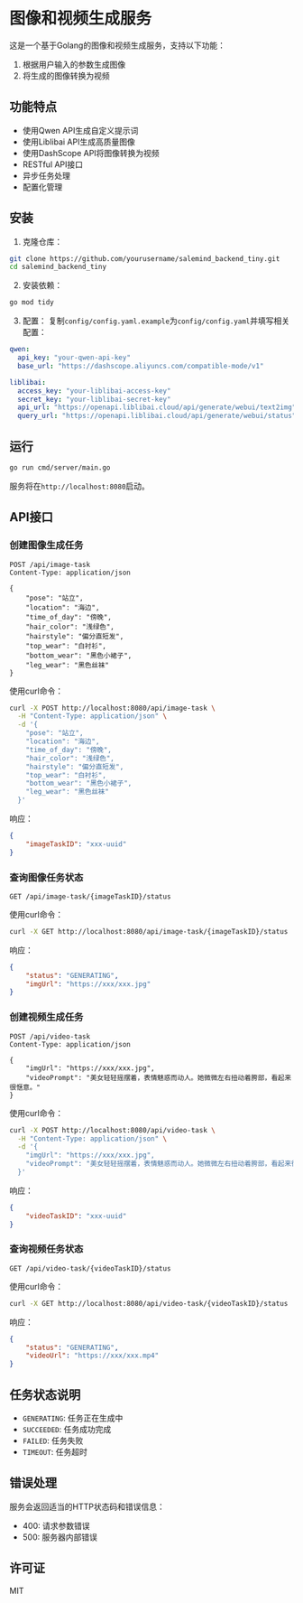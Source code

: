 # 图像和视频生成服务

这是一个基于Golang的图像和视频生成服务，支持以下功能：

1. 根据用户输入的参数生成图像
2. 将生成的图像转换为视频

## 功能特点

- 使用Qwen API生成自定义提示词
- 使用Liblibai API生成高质量图像
- 使用DashScope API将图像转换为视频
- RESTful API接口
- 异步任务处理
- 配置化管理

## 安装

1. 克隆仓库：
```bash
git clone https://github.com/yourusername/salemind_backend_tiny.git
cd salemind_backend_tiny
```

2. 安装依赖：
```bash
go mod tidy
```

3. 配置：
复制`config/config.yaml.example`为`config/config.yaml`并填写相关配置：
```yaml
qwen:
  api_key: "your-qwen-api-key"
  base_url: "https://dashscope.aliyuncs.com/compatible-mode/v1"

liblibai:
  access_key: "your-liblibai-access-key"
  secret_key: "your-liblibai-secret-key"
  api_url: "https://openapi.liblibai.cloud/api/generate/webui/text2img"
  query_url: "https://openapi.liblibai.cloud/api/generate/webui/status"
```

## 运行

```bash
go run cmd/server/main.go
```

服务将在`http://localhost:8080`启动。

## API接口

### 创建图像生成任务

```http
POST /api/image-task
Content-Type: application/json

{
    "pose": "站立",
    "location": "海边",
    "time_of_day": "傍晚",
    "hair_color": "浅绿色",
    "hairstyle": "偏分直短发",
    "top_wear": "白衬衫",
    "bottom_wear": "黑色小裙子",
    "leg_wear": "黑色丝袜"
}
```

使用curl命令：
```bash
curl -X POST http://localhost:8080/api/image-task \
  -H "Content-Type: application/json" \
  -d '{
    "pose": "站立",
    "location": "海边",
    "time_of_day": "傍晚",
    "hair_color": "浅绿色",
    "hairstyle": "偏分直短发",
    "top_wear": "白衬衫",
    "bottom_wear": "黑色小裙子",
    "leg_wear": "黑色丝袜"
  }'
```

响应：
```json
{
    "imageTaskID": "xxx-uuid"
}
```

### 查询图像任务状态

```http
GET /api/image-task/{imageTaskID}/status
```

使用curl命令：
```bash
curl -X GET http://localhost:8080/api/image-task/{imageTaskID}/status
```

响应：
```json
{
    "status": "GENERATING",
    "imgUrl": "https://xxx/xxx.jpg"
}
```

### 创建视频生成任务

```http
POST /api/video-task
Content-Type: application/json

{
    "imgUrl": "https://xxx/xxx.jpg",
    "videoPrompt": "美女轻轻摇摆着，表情魅惑而动人。她微微左右扭动着胯部，看起来很惬意。"
}
```

使用curl命令：
```bash
curl -X POST http://localhost:8080/api/video-task \
  -H "Content-Type: application/json" \
  -d '{
    "imgUrl": "https://xxx/xxx.jpg",
    "videoPrompt": "美女轻轻摇摆着，表情魅惑而动人。她微微左右扭动着胯部，看起来很惬意。"
  }'
```

响应：
```json
{
    "videoTaskID": "xxx-uuid"
}
```

### 查询视频任务状态

```http
GET /api/video-task/{videoTaskID}/status
```

使用curl命令：
```bash
curl -X GET http://localhost:8080/api/video-task/{videoTaskID}/status
```

响应：
```json
{
    "status": "GENERATING",
    "videoUrl": "https://xxx/xxx.mp4"
}
```

## 任务状态说明

- `GENERATING`: 任务正在生成中
- `SUCCEEDED`: 任务成功完成
- `FAILED`: 任务失败
- `TIMEOUT`: 任务超时

## 错误处理

服务会返回适当的HTTP状态码和错误信息：

- 400: 请求参数错误
- 500: 服务器内部错误

## 许可证

MIT
